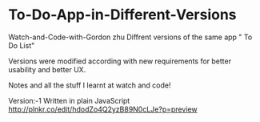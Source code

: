 # To-Do-App-in-Different-Versions
Watch-and-Code-with-Gordon zhu
Diffrent versions of the same app " To Do List"

Versions were modified according with new requirements for better usability and better UX.

Notes and all the stuff I learnt at watch and code!

Version:-1 
Written in plain JavaScript 
http://plnkr.co/edit/hdodZo4Q2yzB89N0cLJe?p=preview

